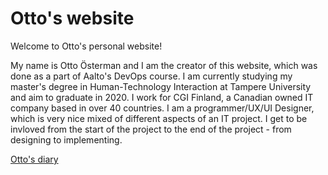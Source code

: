 # Otto's website

Welcome to Otto's personal website!

My name is Otto Österman and I am the creator of this website, which was done as a part of Aalto's DevOps course. I am currently studying my master's degree in Human-Technology Interaction at Tampere University and aim to graduate in 2020. I work for CGI Finland, a Canadian owned IT company based in over 40 countries. I am a programmer/UX/UI Designer, which is very nice mixed of different aspects of an IT project. I get to be invloved from the start of the project to the end of the project - from designing to implementing.

[Otto's diary](diary-049.md)